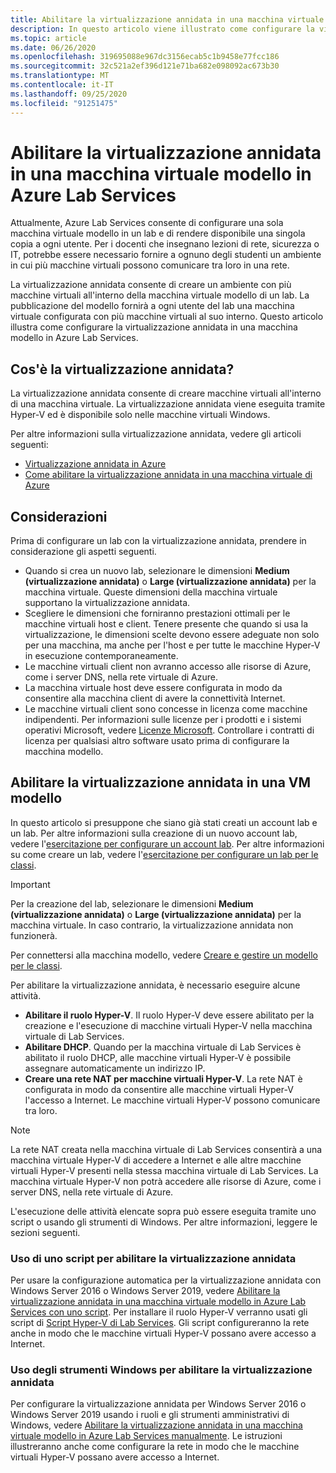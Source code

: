 ```yaml
---
title: Abilitare la virtualizzazione annidata in una macchina virtuale modello in Azure Lab Services | Microsoft Docs
description: In questo articolo viene illustrato come configurare la virtualizzazione annidata in un computer modello in Azure Lab Services.
ms.topic: article
ms.date: 06/26/2020
ms.openlocfilehash: 319695088e967dc3156ecab5c1b9458e77fcc186
ms.sourcegitcommit: 32c521a2ef396d121e71ba682e098092ac673b30
ms.translationtype: MT
ms.contentlocale: it-IT
ms.lasthandoff: 09/25/2020
ms.locfileid: "91251475"
---
```

# <a name="enable-nested-virtualization-on-a-template-virtual-machine-in-azure-lab-services"></a>Abilitare la virtualizzazione annidata in una macchina virtuale modello in Azure Lab Services

Attualmente, Azure Lab Services consente di configurare una sola macchina virtuale modello in un lab e di rendere disponibile una singola copia a ogni utente. Per i docenti che insegnano lezioni di rete, sicurezza o IT, potrebbe essere necessario fornire a ognuno degli studenti un ambiente in cui più macchine virtuali possono comunicare tra loro in una rete.

La virtualizzazione annidata consente di creare un ambiente con più macchine virtuali all'interno della macchina virtuale modello di un lab. La pubblicazione del modello fornirà a ogni utente del lab una macchina virtuale configurata con più macchine virtuali al suo interno.  Questo articolo illustra come configurare la virtualizzazione annidata in una macchina modello in Azure Lab Services.

## <a name="what-is-nested-virtualization"></a>Cos'è la virtualizzazione annidata?

La virtualizzazione annidata consente di creare macchine virtuali all'interno di una macchina virtuale. La virtualizzazione annidata viene eseguita tramite Hyper-V ed è disponibile solo nelle macchine virtuali Windows.

Per altre informazioni sulla virtualizzazione annidata, vedere gli articoli seguenti:

- [Virtualizzazione annidata in Azure](https://azure.microsoft.com/blog/nested-virtualization-in-azure/)
- [Come abilitare la virtualizzazione annidata in una macchina virtuale di Azure](../virtual-machines/windows/nested-virtualization.md)

## <a name="considerations"></a>Considerazioni

Prima di configurare un lab con la virtualizzazione annidata, prendere in considerazione gli aspetti seguenti.

- Quando si crea un nuovo lab, selezionare le dimensioni **Medium (virtualizzazione annidata)** o **Large (virtualizzazione annidata)** per la macchina virtuale. Queste dimensioni della macchina virtuale supportano la virtualizzazione annidata.
- Scegliere le dimensioni che forniranno prestazioni ottimali per le macchine virtuali host e client.  Tenere presente che quando si usa la virtualizzazione, le dimensioni scelte devono essere adeguate non solo per una macchina, ma anche per l'host e per tutte le macchine Hyper-V in esecuzione contemporaneamente.
- Le macchine virtuali client non avranno accesso alle risorse di Azure, come i server DNS, nella rete virtuale di Azure.
- La macchina virtuale host deve essere configurata in modo da consentire alla macchina client di avere la connettività Internet.
- Le macchine virtuali client sono concesse in licenza come macchine indipendenti. Per informazioni sulle licenze per i prodotti e i sistemi operativi Microsoft, vedere [Licenze Microsoft](https://www.microsoft.com/licensing/default). Controllare i contratti di licenza per qualsiasi altro software usato prima di configurare la macchina modello.

## <a name="enable-nested-virtualization-on-a-template-vm"></a>Abilitare la virtualizzazione annidata in una VM modello

In questo articolo si presuppone che siano già stati creati un account lab e un lab.  Per altre informazioni sulla creazione di un nuovo account lab, vedere l'[esercitazione per configurare un account lab](tutorial-setup-lab-account.md). Per altre informazioni su come creare un lab, vedere l'[esercitazione per configurare un lab per le classi](tutorial-setup-classroom-lab.md).

>[!IMPORTANT]
>Per la creazione del lab, selezionare le dimensioni **Medium (virtualizzazione annidata)** o **Large (virtualizzazione annidata)** per la macchina virtuale.  In caso contrario, la virtualizzazione annidata non funzionerà.  

Per connettersi alla macchina modello, vedere [Creare e gestire un modello per le classi](how-to-create-manage-template.md).

Per abilitare la virtualizzazione annidata, è necessario eseguire alcune attività.  

- **Abilitare il ruolo Hyper-V**. Il ruolo Hyper-V deve essere abilitato per la creazione e l'esecuzione di macchine virtuali Hyper-V nella macchina virtuale di Lab Services.
- **Abilitare DHCP**.  Quando per la macchina virtuale di Lab Services è abilitato il ruolo DHCP, alle macchine virtuali Hyper-V è possibile assegnare automaticamente un indirizzo IP.
- **Creare una rete NAT per macchine virtuali Hyper-V**.  La rete NAT è configurata in modo da consentire alle macchine virtuali Hyper-V l'accesso a Internet.  Le macchine virtuali Hyper-V possono comunicare tra loro.

>[!NOTE]
>La rete NAT creata nella macchina virtuale di Lab Services consentirà a una macchina virtuale Hyper-V di accedere a Internet e alle altre macchine virtuali Hyper-V presenti nella stessa macchina virtuale di Lab Services.  La macchina virtuale Hyper-V non potrà accedere alle risorse di Azure, come i server DNS, nella rete virtuale di Azure.

L'esecuzione delle attività elencate sopra può essere eseguita tramite uno script o usando gli strumenti di Windows.  Per altre informazioni, leggere le sezioni seguenti.

### <a name="using-script-to-enable-nested-virtualization"></a>Uso di uno script per abilitare la virtualizzazione annidata

Per usare la configurazione automatica per la virtualizzazione annidata con Windows Server 2016 o Windows Server 2019, vedere [Abilitare la virtualizzazione annidata in una macchina virtuale modello in Azure Lab Services con uno script](how-to-enable-nested-virtualization-template-vm-using-script.md). Per installare il ruolo Hyper-V verranno usati gli script di [Script Hyper-V di Lab Services](https://github.com/Azure/azure-devtestlab/tree/master/samples/ClassroomLabs/Scripts/HyperV).  Gli script configureranno la rete anche in modo che le macchine virtuali Hyper-V possano avere accesso a Internet.

### <a name="using-windows-tools-to-enable-nested-virtualization"></a>Uso degli strumenti Windows per abilitare la virtualizzazione annidata

Per configurare la virtualizzazione annidata per Windows Server 2016 o Windows Server 2019 usando i ruoli e gli strumenti amministrativi di Windows, vedere [Abilitare la virtualizzazione annidata in una macchina virtuale modello in Azure Lab Services manualmente](how-to-enable-nested-virtualization-template-vm-ui.md).  Le istruzioni illustreranno anche come configurare la rete in modo che le macchine virtuali Hyper-V possano avere accesso a Internet.
